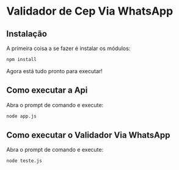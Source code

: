 # Validador de Cep Via WhatsApp

## Instalação
A primeira coisa a se fazer é instalar os módulos:
```bash
npm install
```
Agora está tudo pronto para executar!

## Como executar a Api
Abra o prompt de comando e execute:
```bash
node app.js
```

## Como executar o Validador Via WhatsApp
Abra o prompt de comando e execute:
```bash
node teste.js
```

